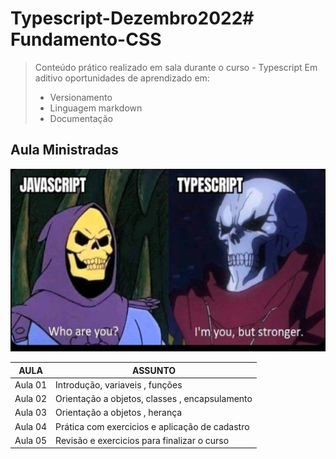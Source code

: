 # Typescript-Dezembro2022# Fundamento-CSS
 
> Conteúdo prático realizado em sala durante o curso - Typescript
> Em aditivo oportunidades de aprendizado em:
> - Versionamento
> - Linguagem markdown
> - Documentação


## Aula Ministradas
 ![Typescript](/img.jpg)
 

| AULA | ASSUNTO |
|------|---------|
|Aula 01 |Introdução, variaveis , funções
|Aula 02 |Orientação a objetos, classes , encapsulamento
|Aula 03 |Orientação a objetos , herança
|Aula 04 |Prática com exercicios e aplicação de cadastro
|Aula 05 |Revisão e exercicios para finalizar o curso